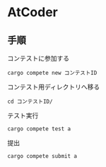 # AtCoder

## 手順
コンテストに参加する
```shell
cargo compete new コンテストID
```
コンテスト用ディレクトリへ移る
```shell
cd コンテストID/
```
テスト実行
```shell
cargo compete test a
```
提出
```shell
cargo compete submit a
```